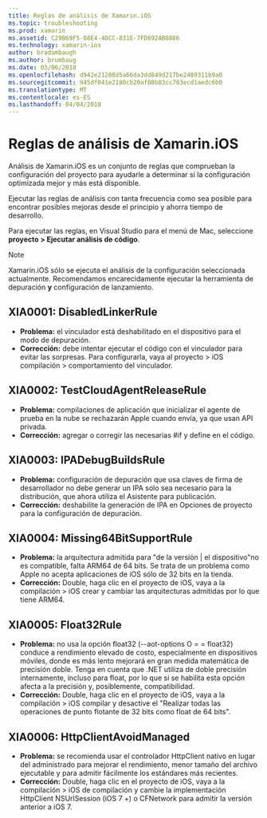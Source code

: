 ```yaml
---
title: Reglas de análisis de Xamarin.iOS
ms.topic: troubleshooting
ms.prod: xamarin
ms.assetid: C29B69F5-08E4-4DCC-831E-7FD692AB0886
ms.technology: xamarin-ios
author: bradumbaugh
ms.author: brumbaug
ms.date: 03/06/2018
ms.openlocfilehash: d942e21208d5a66da3dd849d217be2489311b9a0
ms.sourcegitcommit: 945df041e2180cb20af08b83cc703ecd1aedc6b0
ms.translationtype: MT
ms.contentlocale: es-ES
ms.lasthandoff: 04/04/2018
---
```

# <a name="xamarinios-analysis-rules"></a>Reglas de análisis de Xamarin.iOS

Análisis de Xamarin.iOS es un conjunto de reglas que comprueban la configuración del proyecto para ayudarle a determinar si la configuración optimizada mejor y más está disponible.

Ejecutar las reglas de análisis con tanta frecuencia como sea posible para encontrar posibles mejoras desde el principio y ahorra tiempo de desarrollo.

Para ejecutar las reglas, en Visual Studio para el menú de Mac, seleccione **proyecto > Ejecutar análisis de código**.

> [!NOTE]
> Xamarin.iOS sólo se ejecuta el análisis de la configuración seleccionada actualmente. Recomendamos encarecidamente ejecutar la herramienta de depuración **y** configuración de lanzamiento.

<a name="XIA0001" />

## <a name="xia0001-disabledlinkerrule"></a>XIA0001: DisabledLinkerRule

- **Problema:** el vinculador está deshabilitado en el dispositivo para el modo de depuración.
- **Corrección:** debe intentar ejecutar el código con el vinculador para evitar las sorpresas.
Para configurarla, vaya al proyecto > iOS compilación > comportamiento del vinculador.

<a name="XIA0002" />

## <a name="xia0002-testcloudagentreleaserule"></a>XIA0002: TestCloudAgentReleaseRule

- **Problema:** compilaciones de aplicación que inicializar el agente de prueba en la nube se rechazarán Apple cuando envía, ya que usan API privada.
- **Corrección:** agregar o corregir las necesarias #if y define en el código.

<a name="XIA0003" />

## <a name="xia0003-ipadebugbuildsrule"></a>XIA0003: IPADebugBuildsRule

- **Problema:** configuración de depuración que usa claves de firma de desarrollador no debe generar un IPA solo sea necesario para la distribución, que ahora utiliza el Asistente para publicación.
- **Corrección:** deshabilite la generación de IPA en Opciones de proyecto para la configuración de depuración.

<a name="XIA0004" />

## <a name="xia0004-missing64bitsupportrule"></a>XIA0004: Missing64BitSupportRule

- **Problema:** la arquitectura admitida para "de la versión | el dispositivo"no es compatible, falta ARM64 de 64 bits. Se trata de un problema como Apple no acepta aplicaciones de iOS sólo de 32 bits en la tienda.
- **Corrección:** Double, haga clic en el proyecto de iOS, vaya a la compilación > iOS crear y cambiar las arquitecturas admitidas por lo que tiene ARM64.

<a name="XIA0005" />

## <a name="xia0005-float32rule"></a>XIA0005: Float32Rule

- **Problema:** no usa la opción float32 (--aot-options O = = float32) conduce a rendimiento elevado de costo, especialmente en dispositivos móviles, donde es más lento mejorará en gran medida matemática de precisión doble. Tenga en cuenta que .NET utiliza de doble precisión internamente, incluso para float, por lo que si se habilita esta opción afecta a la precisión y, posiblemente, compatibilidad.
- **Corrección:** Double, haga clic en el proyecto de iOS, vaya a la compilación > iOS compilar y desactive el "Realizar todas las operaciones de punto flotante de 32 bits como float de 64 bits".

<a name="XIA0006" />

## <a name="xia0006-httpclientavoidmanaged"></a>XIA0006: HttpClientAvoidManaged

- **Problema:** se recomienda usar el controlador HttpClient nativo en lugar del administrado para mejorar el rendimiento, menor tamaño del archivo ejecutable y para admitir fácilmente los estándares más recientes.
- **Corrección:** Double, haga clic en el proyecto de iOS, vaya a la compilación > iOS de compilación y cambie la implementación HttpClient NSUrlSession (iOS 7 +) o CFNetwork para admitir la versión anterior a iOS 7.

